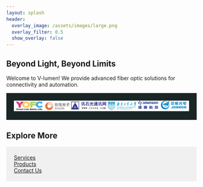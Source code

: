 ```yaml
---
layout: splash
header:
  overlay_image: /assets/images/large.png
  overlay_filter: 0.5
  show_overlay: false
---
```

<div class="header-slogan">
  <h2>Beyond Light, Beyond Limits</h2>
</div>

Welcome to V-lumen! We provide advanced fiber optic solutions for connectivity and automation.

<div style="background-color: #1A2526; padding: 20px; text-align: center;">
  <img src="/assets/images/partners_combined.png" alt="partners" style="max-width: 100%; height: auto;">
</div>

## Explore More
<div class="grid__wrapper" style="background-color: #f0f0f0; padding: 20px;">
  <div class="grid__item">
    <a href="/services/" class="btn btn--primary">Services</a>
  </div>
  <div class="grid__item">
    <a href="/products/" class="btn btn--primary">Products</a>
  </div>
  <div class="grid__item">
    <a href="/contact/" class="btn btn--primary">Contact Us</a>
  </div>
</div>